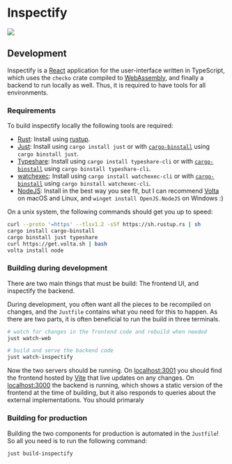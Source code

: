 # Inspectify

![](../inspectify-screenshot.png)

## Development

Inspectify is a [React](https://reactjs.org/) application for the user-interface written in TypeScript, which uses the `checko` crate compiled to [WebAssembly](https://webassembly.org/), and finally a backend to run locally as well. Thus, it is required to have tools for all environments.

### Requirements

To build inspectify locally the following tools are required:

- [Rust](https://www.rust-lang.org/): Install using [rustup](https://rustup.rs).
- [Just](https://github.com/casey/just/): Install using `cargo install just` or with [`cargo-binstall`](https://github.com/cargo-bins/cargo-binstall) using `cargo binstall just`.
- [Typeshare](https://github.com/1Password/typeshare): Install using `cargo install typeshare-cli` or with [`cargo-binstall`](https://github.com/cargo-bins/cargo-binstall) using `cargo binstall typeshare-cli`.
- [watchexec](https://github.com/watchexec/watchexec): Install using `cargo install watchexec-cli` or with [`cargo-binstall`](https://github.com/cargo-bins/cargo-binstall) using `cargo binstall watchexec-cli`.
- [NodeJS](https://nodejs.org/en/): Install in the best way you see fit, but I can recommend [Volta](https://volta.sh/) on macOS and Linux, and `winget install OpenJS.NodeJS` on Windows :)

On a unix system, the following commands should get you up to speed:

```bash
curl --proto '=https' --tlsv1.2 -sSf https://sh.rustup.rs | sh
cargo install cargo-binstall
cargo binstall just typeshare
curl https://get.volta.sh | bash
volta install node
```

### Building during development

There are two main things that must be build: The frontend UI, and inspectify the backend.

During development, you often want all the pieces to be recompiled on changes, and the `Justfile` contains what you need for this to happen. As there are two parts, it is often beneficial to run the build in three terminals.

```bash
# watch for changes in the frontend code and rebuild when needed
just watch-web

# build and serve the backend code
just watch-inspectify
```

Now the two servers should be running. On [localhost:3001](http://localhost:3001/) you should find the frontend hosted by [Vite](https://vitejs.dev/) that live updates on any changes. On [localhost:3000](http://localhost:3000/) the backend is running, which shows a static version of the frontend at the time of building, but it also responds to queries about the external implementations. You should primaraly

### Building for production

Building the two components for production is automated in the `Justfile`! So all you need is to run the following command:

```bash
just build-inspectify
```
